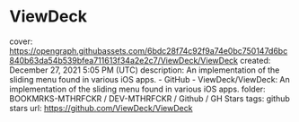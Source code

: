 # ViewDeck

cover: https://opengraph.githubassets.com/6bdc28f74c92f9a74e0bc750147d6bc840b63da54b539bfea711613f34a2e2c7/ViewDeck/ViewDeck
created: December 27, 2021 5:05 PM (UTC)
description: An implementation of the sliding menu found in various iOS apps. - GitHub - ViewDeck/ViewDeck: An implementation of the sliding menu found in various iOS apps.
folder: BOOKMRKS-MTHRFCKR / DEV-MTHRFCKR / Github / GH Stars
tags: github stars
url: https://github.com/ViewDeck/ViewDeck
